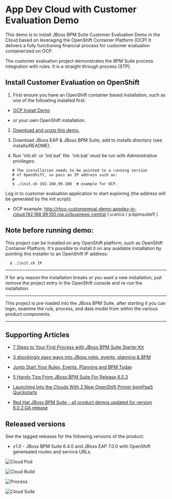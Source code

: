 App Dev Cloud with Customer Evaluation Demo
===========================================
This demo is to install JBoss BPM Suite Customer Evaluation Demo in the Cloud based on leveraging the OpenShift Container Platform (OCP)
It delivers a fully functioning financial process for customer evaluation containerized on OCP.

The customer evaluation project demonstrates the BPM Suite process integration with rules.
It is a straight through process (STP).


Install Customer Evaluation on OpenShift
----------------------------------------
1. First ensure you have an OpenShift container based installation, such as one of the followling installed first:

  - [OCP Install Demo](https://github.com/redhatdemocentral/ocp-install-demo)

  - or your own OpenShift installation.

2. [Download and unzip this demo.](https://github.com/redhatdemocentral/rhcs-customer-evaluation-demo/archive/master.zip)

3. Download JBoss EAP & JBoss BPM Suite, add to installs directory (see installs/README).

4. Run 'init.sh' or 'init.bat' file. 'init.bat' must be run with Administrative privileges:
```
   # The installation needs to be pointed to a running version
   # of OpenShift, so pass an IP address such as:
   #
   $ ./init.sh 192.168.99.100  # example for OCP.
```

Log in to customer evaluation application to start exploring (the address will be generated by the init script):

  - OCP example: http://rhcs-customereval-demo-appdev-in-cloud.192.168.99.100.nip.io/business-central ( u:erics / p:bpmsuite1! )


Note before running demo:
-------------------------
This project can be installed on any OpenShift platform, such as OpenShift Container Platform.
It's possible to install it on any available installation by pointing this installer to an OpenShift IP address:
```
  $ ./init.sh IP
```

-----

If for any reason the installation breaks or you want a new installation, just remove the project entry in the OpenShift console and re-run the installation.

-----

This project is pre-loaded into the JBoss BPM Suite, after starting it you can login,
examine the rule, process, and data model from within the various product components.

-----


Supporting Articles
-------------------
- [7 Steps to Your First Process with JBoss BPM Suite Starter	Kit](http://www.schabell.org/2015/08/7-steps-first-process-jboss-bpmsuite-starter-kit.html)

- [3 shockingly easy ways into JBoss rules, events, planning & BPM](http://www.schabell.org/2015/01/3-shockingly-easy-ways-into-jboss-brms-bpmsuite.html)

- [Jump Start Your Rules, Events, Planning and BPM Today](http://www.schabell.org/2014/12/jump-start-rules-events-planning-bpm-today.html)

- [5 Handy Tips From JBoss BPM Suite For Release 6.0.3](http://www.schabell.org/2014/10/5-handy-tips-from-jboss-bpmsuite-release-603.html)

- [Launching Into the Clouds With 2 New OpenShift Primer bpmPaaS Quickstarts](http://www.schabell.org/2014/10/launching-into-clouds-with-2-new-openshift-primer-bpmpaas-quickstarts.html)

- [Red Hat JBoss BPM Suite - all product demos updated for version 6.0.2.GA release](http://www.schabell.org/2014/07/redhat-jboss-bpmsuite-product-demos-6.0.2-updated.html)


Released versions
-----------------
See the tagged releases for the following versions of the product:

- v1.0 - JBoss BPM Suite 6.4.0 and JBoss EAP 7.0.0 with OpenShift genereated routes and service URLs.

![Cloud Pod](https://raw.githubusercontent.com/redhatdemocentral/rhcs-customer-evaluation-demo/master/docs/demo-images/rhcs-customereval-pod.png)

![Cloud Build](https://raw.githubusercontent.com/redhatdemocentral/rhcs-customer-evaluation-demo/master/docs/demo-images/rhcs-customereval-project.png)

![Process](https://raw.githubusercontent.com/redhatdemocentral/rhcs-customer-evaluation-demo/master/docs/demo-images/process.png)

![Cloud Suite](https://raw.githubusercontent.com/redhatdemocentral/rhcs-customer-evaluation-demo/master/docs/demo-images/rhcs-arch.png)

